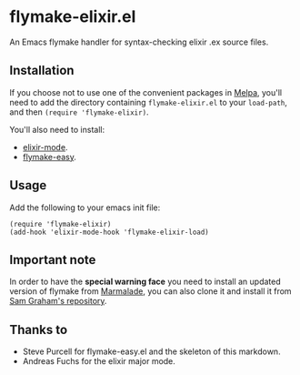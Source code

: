 flymake-elixir.el
=================

An Emacs flymake handler for syntax-checking elixir .ex source files.

Installation
------------

If you choose not to use one of the convenient packages in [Melpa][melpa],
you'll need to add the directory containing `flymake-elixir.el` to your
`load-path`, and then `(require 'flymake-elixir)`.

You'll also need to install:
- [elixir-mode](https://github.com/elixir-lang/emacs-elixir).
- [flymake-easy](https://github.com/purcell/flymake-easy).

Usage
-----

Add the following to your emacs init file:

    (require 'flymake-elixir)
	(add-hook 'elixir-mode-hook 'flymake-elixir-load)
    
Important note
--------------

In order to have the **special warning face** you need to install an
updated version of flymake from [Marmalade][marmalade], you can also
clone it and install it from
[Sam Graham's repository](https://github.com/illusori/emacs-flymake).

Thanks to
---------
- Steve Purcell for flymake-easy.el and the skeleton of this markdown.
- Andreas Fuchs for the elixir major mode.

[melpa]: http://melpa.milkbox.net
[marmalade]: http://marmalade-repo.org

